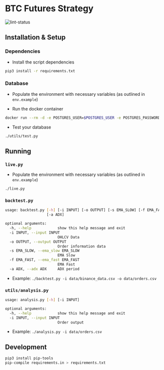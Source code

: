 # BTC Futures Strategy
![lint-status](https://github.com/Synalytica/btc-futures/workflows/Python%20application/badge.svg)

## Installation & Setup

### Dependencies

- Install the script dependencies
```bash
pip3 install -r requirements.txt
```

### Database

- Populate the environment with necessary variables (as outlined in
  `env.example`)

- Run the docker container

```bash
docker run --rm -d -e POSTGRES_USER=$POSTGRES_USER -e POSTGRES_PASSWORD=$POSTGRES_PASSWORD -e POSTGRES_DB=$POSTGRES_DB -v $PWD/data/postgres:/var/lib/postgresql/data -v $PWD/config/db/:/docker-entrypoint-initdb.d/ --name timescaledb -p 5432:5432 timescale/timescaledb:2.0.0-pg12
```

- Test your database

```bash
./utils/test.py
```

## Running

### `live.py`

- Populate the environment with necessary variables (as outlined in
  `env.example`)

```bash
./live.py
```
 
### `backtest.py`

```bash
usage: backtest.py [-h] [-i INPUT] [-o OUTPUT] [-s EMA_SLOW] [-f EMA_FAST]
                   [-a ADX]

optional arguments:
  -h, --help            show this help message and exit
  -i INPUT, --input INPUT
                        OHLCV Data
  -o OUTPUT, --output OUTPUT
                        Order information data
  -s EMA_SLOW, --ema_slow EMA_SLOW
                        EMA Slow
  -f EMA_FAST, --ema_fast EMA_FAST
                        EMA Fast
  -a ADX, --adx ADX     ADX period
```

- Example: `./backtest.py -i data/binance_data.csv -o data/orders.csv`

### `utils/analysis.py`

```bash
usage: analysis.py [-h] [-i INPUT]

optional arguments:
  -h, --help            show this help message and exit
  -i INPUT, --input INPUT
                        Order output 
```

- Example: `./analysis.py -i data/orders.csv`

## Development

```bash
pip3 install pip-tools
pip-compile requirements.in > requirements.txt
```



